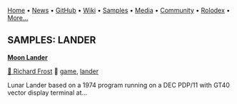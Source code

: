 [Home](https://qb64.com) • [News](../news.md) • [GitHub](../github.md) • [Wiki](../wiki.md) • [Samples](../samples.md) • [Media](../media.md) • [Community](../community.md) • [Rolodex](../rolodex.md) • [More...](../more.md)

## SAMPLES: LANDER

**[Moon Lander](moon-lander/index.md)**

[🐝 Richard Frost](richard-frost.md) 🔗 [game](game.md), [lander](lander.md)

Lunar Lander based on a 1974 program running on a DEC PDP/11 with GT40 vector display terminal at...
